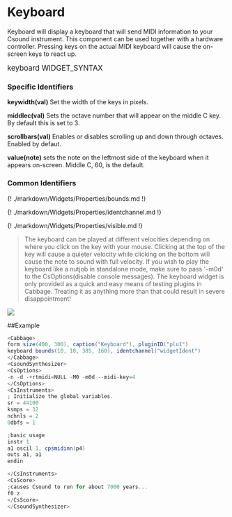 # Keyboard

Keyboard will display a keyboard that will send MIDI information to your Csound instrument. This component can be used together with a hardware controller. Pressing keys on the actual MIDI keyboard will cause the on-screen keys to react up. 

<big></pre>
keyboard WIDGET_SYNTAX
</pre></big>

### Specific Identifiers

**keywidth(val)** Set the width of the keys in pixels.

**middlec(val)** Sets the octave number that will appear on the middle C key. By default this is set to 3.  

**scrollbars(val)** Enables or disables scrolling up and down through octaves. Enabled by defaut. 

**value(note)** sets the note on the leftmost side of the keyboard when it appears on-screen. Middle C, 60, is the default. 

### Common Identifiers

{! ./markdown/Widgets/Properties/bounds.md !}  

{! ./markdown/Widgets/Properties/identchannel.md !}  

{! ./markdown/Widgets/Properties/visible.md !}  


<!--(End of identifiers)/-->

>The keyboard can be played at different velocities depending on where you click on the key with your mouse. Clicking at the top of the key will cause a quieter velocity while clicking on the bottom will cause the note to sound with full velocity. If you wish to play the keyboard like a nutjob in standalone mode, make sure to pass '-m0d' to the CsOptions(disable console messages). The keyboard widget is only provided as a quick and easy means of testing plugins in Cabbage. Treating it as anything more than that could result in severe disappointment!  

![](../images/keyboard.gif)

##Example
<!--(Widget Example)/-->
```csharp
<Cabbage>
form size(400, 300), caption("Keyboard"), pluginID("plu1")
keyboard bounds(10, 10, 385, 160), identchannel("widgetIdent")
</Cabbage>
<CsoundSynthesizer>
<CsOptions>
-n -d -+rtmidi=NULL -M0 -m0d --midi-key=4
</CsOptions>
<CsInstruments>
; Initialize the global variables. 
sr = 44100
ksmps = 32
nchnls = 2
0dbfs = 1

;basic usage
instr 1 
a1 oscil 1, cpsmidinn(p4)
outs a1, a1
endin        

</CsInstruments>
<CsScore>
;causes Csound to run for about 7000 years...
f0 z
</CsScore>
</CsoundSynthesizer>
```
<!--(Widget Example)/-->
